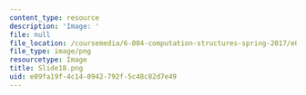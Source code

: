 ```yaml
---
content_type: resource
description: 'Image: '
file: null
file_location: /coursemedia/6-004-computation-structures-spring-2017/e09fa19f4c140942792f5c48c82d7e49_Slide18.png
file_type: image/png
resourcetype: Image
title: Slide18.png
uid: e09fa19f-4c14-0942-792f-5c48c82d7e49
---
```

